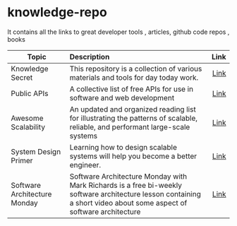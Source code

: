 # knowledge-repo
It contains all the links to great developer tools , articles, github code repos , books 



| Topic        | Description           | Link  |
| ------------- |:-------------| -----:|
| Knowledge Secret     | This repository is a collection of various materials and tools for day today work. | [Link](https://github.com/trimstray/the-book-of-secret-knowledge) |
| Public APIs |A collective list of free APIs for use in software and web development|[Link](https://github.com/public-apis/public-apis)
|Awesome Scalability|An updated and organized reading list for illustrating the patterns of scalable, reliable, and performant large-scale systems|[Link](https://github.com/binhnguyennus/awesome-scalability)|
|System Design Primer|Learning how to design scalable systems will help you become a better engineer.|[Link](https://github.com/donnemartin/system-design-primer)|
|Software Architecture Monday|Software Architecture Monday with Mark Richards is a free bi-weekly software architecture lesson containing a short video about some aspect of software architecture|[Link](https://www.developertoarchitect.com/lessons/)
